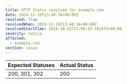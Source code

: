 ```yaml
---
title: HTTP Status resolved for example.com
date: 2024-11-26T13:48:34+00:00Z
resolved: True
resolvedWhen: 2024-11-26T13:48:34+00:00Z
resolvedStartTime: 2024-10-25T21:09:43.191474+00:00
severity: notice
affected:
  - example.com
section: issue
---
```


| Expected Statuses | Actual Status  |
|-------------------|----------------|
| 200, 301, 302 | 200 |
